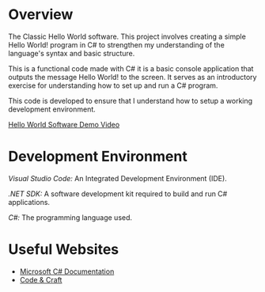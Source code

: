 
# Overview

The Classic Hello World software. This project involves creating a simple Hello World! program in C# to strengthen my understanding of the language's syntax and basic structure.

This is a functional code made with C# it is a basic console application that outputs the message Hello World! to the screen. It serves as an introductory exercise for understanding how to set up and run a C# program.

This code is developed to ensure that I understand how to setup a working development environment.

[Hello World Software Demo Video](https://youtu.be/h8sI-IIm6wA)

# Development Environment

*Visual Studio Code:* An Integrated Development Environment (IDE).

*.NET SDK:* A software development kit required to build and run C# applications.

*C#:* The programming language used. 

# Useful Websites

* [Microsoft C# Documentation](https://learn.microsoft.com/en-us/dotnet/csharp/)
* [Code & Craft](https://youtu.be/z4DNTq43XCg?si=cLiO2VJhHAfdKDcW)